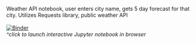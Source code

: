 Weather API notebook, user enters city name, gets 5 day forecast for that city. Utilizes Requests library, public weather API
<br><br>
[![Binder](https://mybinder.org/badge_logo.svg)](https://mybinder.org/v2/gh/alandavidgrunberg/weather_API/HEAD?labpath=%2Fweather_API.ipynb)<br>
<i>^click to launch interactive Jupyter notebook in browser</i>
